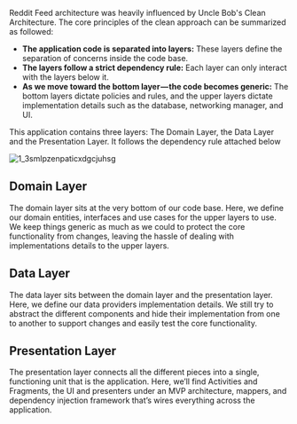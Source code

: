 Reddit Feed architecture was heavily influenced by Uncle Bob's Clean Architecture.
The core principles of the clean approach can be summarized as followed:
* **The application code is separated into layers:** These layers define the separation of concerns inside the code base.
* **The layers follow a strict dependency rule:** Each layer can only interact with the layers below it.
* **As we move toward the bottom layer — the code becomes generic:** The bottom layers dictate policies and rules, and the upper layers dictate implementation details such as the database, networking manager, and UI.

This application contains three layers: The Domain Layer, the Data Layer and the Presentation Layer. It follows the dependency rule attached below

![1_3smlpzenpaticxdgcjuhsg](https://user-images.githubusercontent.com/17843062/51222111-dc1c1380-1901-11e9-88b4-58fb5a0d063d.jpeg)


## Domain Layer
The domain layer sits at the very bottom of our code base. Here, we define our domain entities, interfaces and use cases for the upper layers to use. We keep things generic as much as we could to protect the core functionality from changes, leaving the hassle of dealing with implementations details to the upper layers. 

## Data Layer
The data layer sits between the domain layer and the presentation layer. Here, we define our data providers implementation details. We still try to abstract the different components and hide their implementation from one to another to support changes and easily test the core functionality.

## Presentation Layer
The presentation layer connects all the different pieces into a single, functioning unit that is the application. Here, we’ll find Activities and Fragments, the UI and presenters under an MVP architecture, mappers, and dependency injection framework that’s wires everything across the application.
